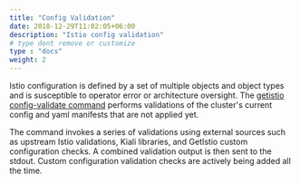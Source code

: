 ```yaml
---
title: "Config Validation"
date: 2018-12-29T11:02:05+06:00
description: "Istio config validation"
# type dont remove or customize
type : "docs"
weight: 2
---
```


Istio configuration is defined by a set of multiple objects and object types and is susceptible to operator error or architecture oversight. The [getistio config-validate command](/getistio-cli/reference/getistio_config-validate) performs validations of the cluster's current config and yaml manifests that are not applied yet. 

The command invokes a series of validations using external sources such as upstream Istio validations, Kiali libraries, and GetIstio custom configuration checks. A combined validation output is then sent to the stdout. Custom configuration validation checks are actively being added all the time.

